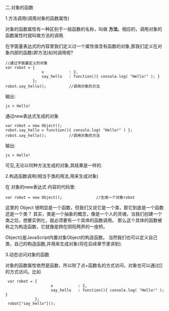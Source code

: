 二.对象的函数

1.方法调用(调用对象的函数属性)

对象的函数属性有一种区别于一般函数的名称，叫做 **方法**。相应的，调用对象的函数属性时就叫做方法的调用.

在字面量表达式的内容里我们定义过一个属性值含有函数的对象,那我们定义在对象内部的函数(即方法)如何调用呢?
		
    //通过字面量定义的对象
    var robot = { 
                    x           : 2, 
                    say_hello   : function(){ console.log( "Hello!" ); }
                };
    robot.say_hello();		    //调用对象的方法

输出:

    js > Hello!

通过new表达式生成的对象

    var robot = new Object();
    robot.say_hello = function(){ console.log( "Hello!" ) };
    robot.say_hello();		    //调用对象的方法

输出:

    js > Hello!

可见,无论以何种方法生成的对象,其结果是一样的.

2.构造函数调用(相当于类的用法,用来生成对象)

在 对象的new表达式 内容的代码里:

    var robot = new Object();				//生成一个对象robot

这里的 Object 很明显是一个函数，但我们又说它是一个类，那它到底是一个函数还是一个类？
其实，类是一个抽象的概念，像是一个人的灵魂，当我们创建一个类之后，想要实例化，就必须要有一个具体的函数调用。
那么这个具体的函数被称之为构造函数，它就像是跨在阴阳两界的一座桥。

Object()是JavaScript内置对象Object的构造函数。
当然我们也可以定义自己类，自己的构造函数,并用来生成对象(将在后续章节里讲到).

3.动态访问对象的函数

对象的函数属性依然是函数，所以除了点+函数名的方式访问，对象也可以通过[]的方式访问。比如

     var robot = {
                        x           : 2,
                        say_hello   : function(){ console.log( "Hello!" ); }
                 };
     robot["say_hello"]();